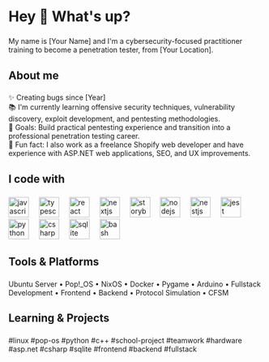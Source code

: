 <h1 align="left">Hey 👋 What's up?</h1>

###

<p align="left">My name is [Your Name] and I'm a cybersecurity-focused practitioner training to become a penetration tester, from [Your Location].</p>

###

<h2 align="left">About me</h2>

###

<p align="left">
✨ Creating bugs since [Year]<br>
📚 I'm currently learning offensive security techniques, vulnerability discovery, exploit development, and pentesting methodologies.<br>
🎯 Goals: Build practical pentesting experience and transition into a professional penetration testing career.<br>
🎲 Fun fact: I also work as a freelance Shopify web developer and have experience with ASP.NET web applications, SEO, and UX improvements.
</p>

###

<h2 align="left">I code with</h2>

###

<div align="left">
  <img src="https://cdn.jsdelivr.net/gh/devicons/devicon/icons/javascript/javascript-original.svg" height="40" alt="javascript logo"  />
  <img width="12" />
  <img src="https://cdn.jsdelivr.net/gh/devicons/devicon/icons/typescript/typescript-original.svg" height="40" alt="typescript logo"  />
  <img width="12" />
  <img src="https://cdn.jsdelivr.net/gh/devicons/devicon/icons/react/react-original.svg" height="40" alt="react logo"  />
  <img width="12" />
  <img src="https://cdn.jsdelivr.net/gh/devicons/devicon/icons/nextjs/nextjs-original.svg" height="40" alt="nextjs logo"  />
  <img width="12" />
  <img src="https://cdn.jsdelivr.net/gh/devicons/devicon/icons/storybook/storybook-original.svg" height="40" alt="storybook logo"  />
  <img width="12" />
  <img src="https://cdn.jsdelivr.net/gh/devicons/devicon/icons/nodejs/nodejs-original.svg" height="40" alt="nodejs logo"  />
  <img width="12" />
  <img src="https://cdn.jsdelivr.net/gh/devicons/devicon/icons/nestjs/nestjs-original.svg" height="40" alt="nestjs logo"  />
  <img width="12" />
  <img src="https://cdn.jsdelivr.net/gh/devicons/devicon/icons/jest/jest-plain.svg" height="40" alt="jest logo"  />
  <img width="12" />
  <img src="https://cdn.jsdelivr.net/gh/devicons/devicon/icons/python/python-original.svg" height="40" alt="python logo"  />
  <img width="12" />
  <img src="https://cdn.jsdelivr.net/gh/devicons/devicon/icons/csharp/csharp-original.svg" height="40" alt="csharp logo"  />
  <img width="12" />
  <img src="https://cdn.jsdelivr.net/gh/devicons/devicon/icons/sqlite/sqlite-original.svg" height="40" alt="sqlite logo"  />
  <img width="12" />
  <img src="https://cdn.jsdelivr.net/gh/devicons/devicon/icons/bash/bash-original.svg" height="40" alt="bash logo"  />
</div>

###

<h2 align="left">Tools & Platforms</h2>

###

<p align="left">
Ubuntu Server • Pop!_OS • NixOS • Docker • Pygame • Arduino • Fullstack Development • Frontend • Backend • Protocol Simulation • CFSM
</p>

###

<h2 align="left">Learning & Projects</h2>

###

<p align="left">
#linux #pop-os #python #c++ #school-project #teamwork #hardware #asp.net #csharp #sqlite #frontend #backend #fullstack
</p>
